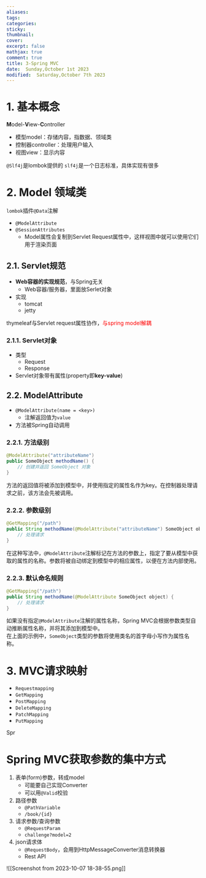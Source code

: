 ```yaml
---
aliases: 
tags: 
categories:
sticky:
thumbnail:
cover: 
excerpt: false
mathjax: true
comment: true
title: 3-Spring MVC
date:  Sunday,October 1st 2023
modified:  Saturday,October 7th 2023
---
```


# 1. 基本概念

**M**odel-**V**iew-**C**ontroller

- 模型model：存储内容，指数据、领域类
- 控制器controller：处理用户输入
- 视图view：显示内容

`@Slf4j`是lombok提供的
`slf4j`是一个日志标准，具体实现有很多
# 2. Model 领域类

 `lombok`插件`@Data`注解

- `@ModelAttribute`
- `@SessionAttributes`
	- Model属性会复制到Servlet Request属性中，这样视图中就可以使用它们用于渲染页面

## 2.1. Servlet规范

- **Web容器的实现规范**，与Spring无关
	- Web容器/服务器，里面放Serlet对象
- 实现
	- tomcat
	- jetty

thymeleaf与Servlet request属性协作，<font color="#ff0000">与spring model解耦</font>
### 2.1.1. Servlet对象

- 类型
	- Request
	- Response
- Servlet对象带有属性(property即**key-value**)

## 2.2. ModelAttribute

- `@ModelAttribute(name = <key>)`
	- 注解返回值为`value`
- 方法被Spring自动调用

### 2.2.1. 方法级别

```java
@ModelAttribute("attributeName")
public SomeObject methodName() {
    // 创建并返回 SomeObject 对象
}
```

方法的返回值将被添加到模型中，并使用指定的属性名作为key。在控制器处理请求之前，该方法会先被调用。

### 2.2.2. 参数级别

```java
@GetMapping("/path")
public String methodName(@ModelAttribute("attributeName") SomeObject object) {
    // 处理请求
}
```

在这种写法中，`@ModelAttribute`注解标记在方法的参数上，指定了要从模型中获取的属性的名称。参数将被自动绑定到模型中的相应属性，以便在方法内部使用。

### 2.2.3. 默认命名规则

```java
@GetMapping("/path")
public String methodName(@ModelAttribute SomeObject object) {
    // 处理请求
}
```

如果没有指定`@ModelAttribute`注解的属性名称，Spring MVC会根据参数类型自动推断属性名称，并将其添加到模型中。  
在上面的示例中，`SomeObject`类型的参数将使用类名的首字母小写作为属性名称。

# 3. MVC请求映射

- `Requestmapping`
- `GetMapping`
- `PostMapping`
- `DeleteMapping`
- `PatchMapping`
- `PutMapping`

Spr

# Spring MVC获取参数的集中方式

1. 表单(form)参数，转成model
	- 可能要自己实现Converter
	- 可以用`@Valid`校验
2. 路径参数
	- `@PathVariable`
	- `/book/{id}`
3. 请求参数/查询参数
	- `@RequestParam`
	- `challenge?model=2`
4. json请求体
	- `@RequestBody`，会用到HttpMessageConverter消息转换器
	- Rest API

![[Screenshot from 2023-10-07 18-38-55.png]]